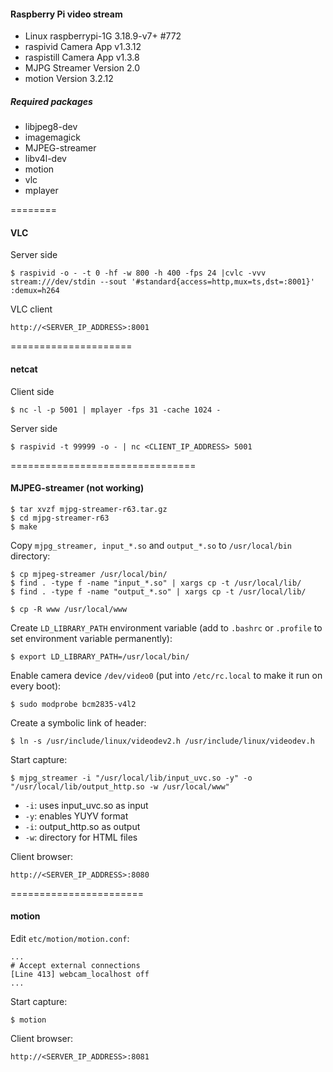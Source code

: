 #### Raspberry Pi video stream

* Linux raspberrypi-1G 3.18.9-v7+ #772
* raspivid Camera App v1.3.12
* raspistill Camera App v1.3.8
* MJPG Streamer Version 2.0
* motion Version 3.2.12

##### Required packages

* libjpeg8-dev
* imagemagick
* MJPEG-streamer
* libv4l-dev
* motion
* vlc
* mplayer

========
#### VLC
Server side
~~~
$ raspivid -o - -t 0 -hf -w 800 -h 400 -fps 24 |cvlc -vvv stream:///dev/stdin --sout '#standard{access=http,mux=ts,dst=:8001}' :demux=h264
~~~
VLC client
~~~
http://<SERVER_IP_ADDRESS>:8001
~~~
=====================
#### netcat
Client side
~~~
$ nc -l -p 5001 | mplayer -fps 31 -cache 1024 -
~~~
Server side
~~~
$ raspivid -t 99999 -o - | nc <CLIENT_IP_ADDRESS> 5001
~~~
================================
#### MJPEG-streamer (not working)
~~~
$ tar xvzf mjpg-streamer-r63.tar.gz
$ cd mjpg-streamer-r63
$ make
~~~
Copy ``mjpg_streamer, input_*.so`` and ``output_*.so`` to ``/usr/local/bin`` directory:
~~~
$ cp mjpeg-streamer /usr/local/bin/
$ find . -type f -name "input_*.so" | xargs cp -t /usr/local/lib/
$ find . -type f -name "output_*.so" | xargs cp -t /usr/local/lib/
~~~
~~~
$ cp -R www /usr/local/www
~~~
Create ``LD_LIBRARY_PATH`` environment variable (add to ``.bashrc`` or ``.profile`` to set environment variable permanently):
~~~
$ export LD_LIBRARY_PATH=/usr/local/bin/
~~~
Enable camera device ``/dev/video0`` (put into ``/etc/rc.local`` to make it run on every boot):
~~~
$ sudo modprobe bcm2835-v4l2
~~~
Create a symbolic link of header:
~~~
$ ln -s /usr/include/linux/videodev2.h /usr/include/linux/videodev.h
~~~
Start capture:
~~~
$ mjpg_streamer -i "/usr/local/lib/input_uvc.so -y" -o "/usr/local/lib/output_http.so -w /usr/local/www"
~~~
* ``-i``: uses input_uvc.so as input
* ``-y``: enables YUYV format
* ``-i``: output_http.so as output
* ``-w``: directory for HTML files

Client browser:
~~~
http://<SERVER_IP_ADDRESS>:8080
~~~

=======================
#### motion
Edit ``etc/motion/motion.conf``:
~~~
...
# Accept external connections
[Line 413] webcam_localhost off
...
~~~
Start capture:
~~~
$ motion
~~~
Client browser:
~~~
http://<SERVER_IP_ADDRESS>:8081
~~~
